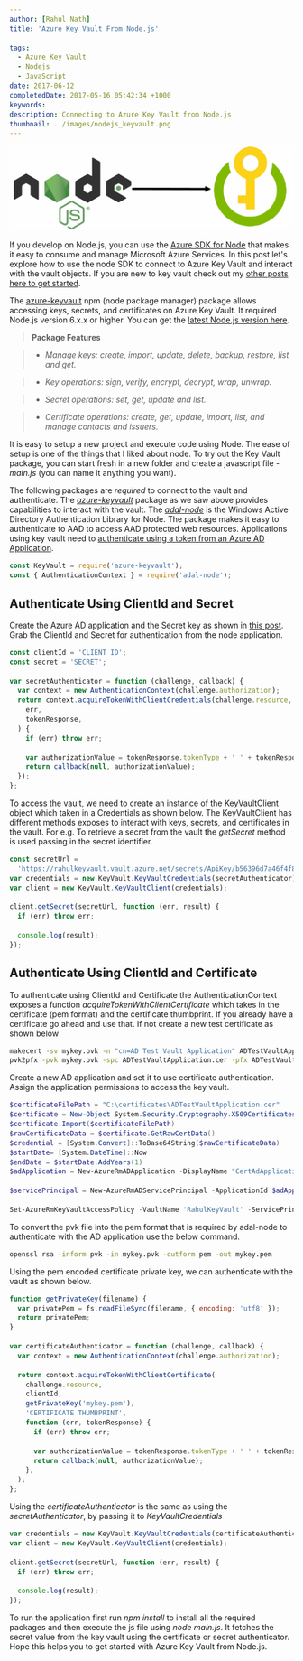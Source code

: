 ```yaml
---
author: [Rahul Nath]
title: 'Azure Key Vault From Node.js'
  
tags:
  - Azure Key Vault
  - Nodejs
  - JavaScript
date: 2017-06-12
completedDate: 2017-05-16 05:42:34 +1000
keywords:
description: Connecting to Azure Key Vault from Node.js
thumbnail: ../images/nodejs_keyvault.png
---
```


<img src="../images/nodejs_keyvault.png" alt="Azure Key Vault from Node js" class="center" />

If you develop on Node.js, you can use the [Azure SDK for Node](https://github.com/Azure/azure-sdk-for-node) that makes it easy to consume and manage Microsoft Azure Services. In this post let's explore how to use the node SDK to connect to Azure Key Vault and interact with the vault objects. If you are new to key vault check out my [other posts here to get started](http://www.rahulpnath.com/blog/category/azure-key-vault/).

The [azure-keyvault](https://www.npmjs.com/package/azure-keyvault) npm (node package manager) package allows accessing keys, secrets, and certificates on Azure Key Vault. It required Node.js version 6.x.x or higher. You can get the [latest Node.js version here](https://nodejs.org/en/).

> **Package Features**

> - _Manage keys: create, import, update, delete, backup, restore, list and get._

> - _Key operations: sign, verify, encrypt, decrypt, wrap, unwrap._

> - _Secret operations: set, get, update and list._

> - _Certificate operations: create, get, update, import, list, and manage contacts and issuers._

It is easy to setup a new project and execute code using Node. The ease of setup is one of the things that I liked about node. To try out the Key Vault package, you can start fresh in a new folder and create a javascript file - _main.js_ (you can name it anything you want).

The following packages are _required_ to connect to the vault and authenticate. The _[azure-keyvault](https://www.npmjs.com/package/azure-keyvault)_ package as we saw above provides capabilities to interact with the vault. The [_adal-node_](https://www.npmjs.com/package/adal-node) is the Windows Active Directory Authentication Library for Node. The package makes it easy to authenticate to AAD to access AAD protected web resources. Applications using key vault need to [authenticate using a token from an Azure AD Application](http://www.rahulpnath.com/blog/authenticating-a-client-application-with-azure-key-vault/).

```js
const KeyVault = require('azure-keyvault');
const { AuthenticationContext } = require('adal-node');
```

## **Authenticate Using ClientId and Secret**

Create the Azure AD application and the Secret key as shown in [this post](http://www.rahulpnath.com/blog/authenticating-a-client-application-with-azure-key-vault/). Grab the ClientId and Secret for authentication from the node application.

```js
const clientId = 'CLIENT ID';
const secret = 'SECRET';

var secretAuthenticator = function (challenge, callback) {
  var context = new AuthenticationContext(challenge.authorization);
  return context.acquireTokenWithClientCredentials(challenge.resource, clientId, secret, function (
    err,
    tokenResponse,
  ) {
    if (err) throw err;

    var authorizationValue = tokenResponse.tokenType + ' ' + tokenResponse.accessToken;
    return callback(null, authorizationValue);
  });
};
```

To access the vault, we need to create an instance of the KeyVaultClient object which taken in a Credentials as shown below. The KeyVaultClient has different methods exposes to interact with keys, secrets, and certificates in the vault. For e.g. To retrieve a secret from the vault the _getSecret_ method is used passing in the secret identifier.

```js
const secretUrl =
  'https://rahulkeyvault.vault.azure.net/secrets/ApiKey/b56396d7a46f4f848481de2e149ef069';
var credentials = new KeyVault.KeyVaultCredentials(secretAuthenticator);
var client = new KeyVault.KeyVaultClient(credentials);

client.getSecret(secretUrl, function (err, result) {
  if (err) throw err;

  console.log(result);
});
```

## **Authenticate Using ClientId and Certificate**

To authenticate using ClientId and Certificate the AuthenticationContext exposes a function _acquireTokenWithClientCertificate_ which takes in the certificate (pem format) and the certificate thumbprint. If you already have a certificate go ahead and use that. If not create a new test certificate as shown below

```bash
makecert -sv mykey.pvk -n "cn=AD Test Vault Application" ADTestVaultApplication.cer -b 03/03/2017 -e 06/05/2018 -r
pvk2pfx -pvk mykey.pvk -spc ADTestVaultApplication.cer -pfx ADTestVaultApplication.pfx -po test
```

Create a new AD application and set it to use certificate authentication. Assign the application permissions to access the key vault.

```powershell
$certificateFilePath = "C:\certificates\ADTestVaultApplication.cer"
$certificate = New-Object System.Security.Cryptography.X509Certificates.X509Certificate2
$certificate.Import($certificateFilePath)
$rawCertificateData = $certificate.GetRawCertData()
$credential = [System.Convert]::ToBase64String($rawCertificateData)
$startDate= [System.DateTime]::Now
$endDate = $startDate.AddYears(1)
$adApplication = New-AzureRmADApplication -DisplayName "CertAdApplication" -HomePage  "http://www.test.com" -IdentifierUris "http://www.test.com" -CertValue $credential  -StartDate $startDate -EndDate $endDate

$servicePrincipal = New-AzureRmADServicePrincipal -ApplicationId $adApplication.ApplicationId

Set-AzureRmKeyVaultAccessPolicy -VaultName 'RahulKeyVault' -ServicePrincipalName $servicePrincipal.ServicePrincipalNames[0] -PermissionsToSecrets all -PermissionToKeys all
```

To convert the pvk file into the pem format that is required by adal-node to authenticate with the AD application use the below command.

```bash
openssl rsa -inform pvk -in mykey.pvk -outform pem -out mykey.pem
```

Using the pem encoded certificate private key, we can authenticate with the vault as shown below.

```js
function getPrivateKey(filename) {
  var privatePem = fs.readFileSync(filename, { encoding: 'utf8' });
  return privatePem;
}

var certificateAuthenticator = function (challenge, callback) {
  var context = new AuthenticationContext(challenge.authorization);

  return context.acquireTokenWithClientCertificate(
    challenge.resource,
    clientId,
    getPrivateKey('mykey.pem'),
    'CERTIFICATE THUMBPRINT',
    function (err, tokenResponse) {
      if (err) throw err;

      var authorizationValue = tokenResponse.tokenType + ' ' + tokenResponse.accessToken;
      return callback(null, authorizationValue);
    },
  );
};
```

Using the _certificateAuthenticator_ is the same as using the _secretAuthenticator_, by passing it to _KeyVaultCredentials_

```js
var credentials = new KeyVault.KeyVaultCredentials(certificateAuthenticator);
var client = new KeyVault.KeyVaultClient(credentials);

client.getSecret(secretUrl, function (err, result) {
  if (err) throw err;

  console.log(result);
});
```

To run the application first run _npm install_ to install all the required packages and then execute the js file using _node main.js_. It fetches the secret value from the key vault using the certificate or secret authenticator. Hope this helps you to get started with Azure Key Vault from Node.js.
